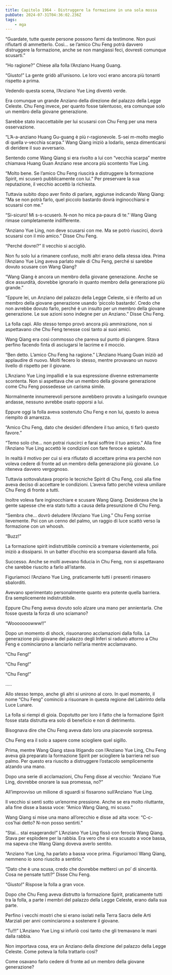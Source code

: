 ```yaml
---
title: Capitolo 1964 - Distruggere la formazione in una sola mossa
pubDate: 2024-07-31T04:36:02.236Z
tags:
    - mga
---
```



“Guardate, tutte queste persone possono farmi da testimone. Non puoi rifiutarti di ammetterlo. Così… se l’amico Chu Feng potrà davvero distruggere la formazione, anche se non mangiassi feci, dovresti comunque scusarti.”

“Ho ragione?” Chiese alla folla l’Anziano Huang Guang.

“Giusto!” La gente gridò all’unisono. Le loro voci erano ancora più tonanti rispetto a prima.

Vedendo questa scena, l’Anziano Yue Ling diventò verde.

Era comunque un grande Anziano della direzione del palazzo della Legge Celeste. Chu Feng invece, per quanto fosse talentuoso, era comunque solo un membro della giovane generazione.

Sarebbe stato inaccettabile per lui scusarsi con Chu Feng per una mera osservazione.

“L’A-a-anziano Huang Gu-guang è più r-ragionevole. S-sei m-molto meglio di quella v-vecchia scarpa.” Wang Qiang iniziò a lodarlo, senza dimenticarsi di deridere il suo avversario.

Sentendo come Wang Qiang si era rivolto a lui con “vecchia scarpa” mentre chiamava Huang Guan Anziano rese ancora più scontento Yue Ling.

“Molto bene. Se l’amico Chu Feng riuscirà a distruggere la formazione Spirit, mi scuserò pubblicamente con lui.” Per preservare la sua reputazione, il vecchio accettò la richiesta.

Tuttavia subito dopo aver finito di parlare, aggiunse indicando Wang Qiang: “Ma se non potrà farlo, quel piccolo bastardo dovrà inginocchiarsi e scusarsi con me.”

“Si-sicuro! Mi s-s-scuserò. N-non ho mica pa-paura di te.” Wang Qiang rimase completamente indifferente.

“Anziano Yue Ling, non deve scusarsi con me. Ma se potrò riuscirci, dovrà scusarsi con il mio amico.” Disse Chu Feng.

“Perché dovrei?” Il vecchio si accigliò.

Non fu solo lui a rimanere confuso, molti altri erano della stessa idea. Prima l’Anziano Yue Ling aveva parlato male di Chu Feng, perché si sarebbe dovuto scusare con Wang Qiang?

“Wang Qiang è ancora un membro della giovane generazione. Anche se dice assurdità, dovrebbe ignorarlo in quanto membro della generazione più grande.”

“Eppure lei, un Anziano del palazzo della Legge Celeste, si è riferito ad un membro della giovane generazione usando ‘piccolo bastardo’. Credo che non avrebbe dovuto farlo, perché è un insulto per un membro della giovane generazione. Le sue azioni sono indegne per un Anziano.” Disse Chu Feng.

La folla capì. Allo stesso tempo provò ancora più ammirazione, non si aspettavano che Chu Feng tenesse così tanto ai suoi amici.

Wang Qiang era così commosso che pareva sul punto di piangere. Stava perfino facendo finta di asciugarsi le lacrime e il moccio.

“Ben detto. L’amico Chu Feng ha ragione.” L’Anziano Huang Guan iniziò ad applaudire di nuovo. Molti fecero lo stesso, mentre provavano un nuovo livello di rispetto per il giovane.

L’Anziano Yue Ling impallidì e la sua espressione divenne estremamente scontenta. Non si aspettava che un membro della giovane generazione come Chu Feng possedesse un carisma simile.

Normalmente innumerevoli persone avrebbero provato a lusingarlo ovunque andasse, nessuno avrebbe osato opporsi a lui.

Eppure oggi la folla aveva sostenuto Chu Feng e non lui, questo lo aveva riempito di amarezza.

“Amico Chu Feng, dato che desideri difendere il tuo amico, ti farò questo favore.”

“Temo solo che… non potrai riuscirci e farai soffrire il tuo amico.” Alla fine l’Anziano Yue Ling accettò le condizioni con fare feroce e spietato.

In realtà il motivo per cui si era rifiutato di accettare prima era perché non voleva cedere di fronte ad un membro della generazione più giovane. Lo riteneva davvero vergognoso.

Tuttavia sottovalutava proprio le tecniche Spirit di Chu Feng, così alla fine aveva deciso di accettare le condizioni. L’aveva fatto perché voleva umiliare Chu Feng di fronte a tutti.

Inoltre voleva fare inginocchiare e scusare Wang Qiang. Desiderava che la gente sapesse che era stato tutto a causa della presunzione di Chu Feng.

“Sembra che… dovrò deludere l’Anziano Yue Ling.” Chu Feng sorrise lievemente. Poi con un cenno del palmo, un raggio di luce scattò verso la formazione con un whoosh.

“Buzz!”

La formazione spirit indistruttibile cominciò a tremare violentemente, poi iniziò a dissiparsi. In un batter d’occhio era scomparsa davanti alla folla.

Successo. Anche se molti avevano fiducia in Chu Feng, non si aspettavano che sarebbe riuscito a farlo all’istante.

Figuriamoci l’Anziano Yue Ling, praticamente tutti i presenti rimasero sbalorditi.

Avevano sperimentato personalmente quanto era potente quella barriera. Era semplicemente indistruttibile.

Eppure Chu Feng aveva dovuto solo alzare una mano per annientarla. Che fosse questa la forza di uno sciamano?

“Wooooooowww!!”

Dopo un momento di shock, risuonarono acclamazioni dalla folla. La generazione più giovane del palazzo degli Inferi si radunò attorno a Chu Feng e cominciarono a lanciarlo nell’aria mentre acclamavano.

“Chu Feng!”

“Chu Feng!”

“Chu Feng!”

…..

Allo stesso tempo, anche gli altri si unirono al coro. In quel momento, il nome “Chu Feng” cominciò a risuonare in questa regione del Labirinto della Luce Lunare.

La folla si riempì di gioia. Dopotutto per loro il fatto che la formazione Spirit fosse stata distrutta era solo di beneficio e non di detrimento.

Bisognava dire che Chu Feng aveva dato loro una piacevole sorpresa.

Chu Feng era il solo a sapere come sciogliere quel sigillo.

Prima, mentre Wang Qiang stava litigando con l’Anziano Yue Ling, Chu Feng aveva già preparato la formazione Spirit per sciogliere la barriera nel suo palmo. Per questo era riuscito a distruggere l’ostacolo semplicemente alzando una mano.

Dopo una serie di acclamazioni, Chu Feng disse al vecchio: “Anziano Yue Ling, dovrebbe onorare la sua promessa, no?”

All’improvviso un milione di sguardi si fissarono sull’Anziano Yue Ling.

Il vecchio si sentì sotto un’enorme pressione. Anche se era molto riluttante, alla fine disse a bassa voce: “Amico Wang Qiang, mi scuso.”

Wang Qiang si mise una mano all’orecchio e disse ad alta voce: “C-c-cos’hai detto? N-non posso sentirti.”

“Stai… stai esagerando!” L’Anziano Yue Ling fissò con ferocia Wang Qiang. Stava per esplodere per la rabbia. Era vero che si era scusato a voce bassa, ma sapeva che Wang Qiang doveva averlo sentito.

“Anziano Yue Ling, ha parlato a bassa voce prima. Figuriamoci Wang Qiang, nemmeno io sono riuscito a sentirlo.”

“Dato che è una scusa, credo che dovrebbe metterci un po’ di sincerità. Cosa ne pensate tutti?” Disse Chu Feng.

“Giusto!” Rispose la folla a gran voce.

Dopo che Chu Feng aveva distrutto la formazione Spirit, praticamente tutti tra la folla, a parte i membri del palazzo della Legge Celeste, erano dalla sua parte.

Perfino i vecchi mostri che si erano isolati nella Terra Sacra delle Arti Marziali per anni cominciarono a sostenere il giovane.

“Tu!!!” L’Anziano Yue Ling si infuriò così tanto che gli tremavano le mani dalla rabbia.

Non importava cosa, era un Anziano della direzione del palazzo della Legge Celeste. Come poteva la folla trattarlo così?

Come osavano farlo cedere di fronte ad un membro della giovane generazione?


